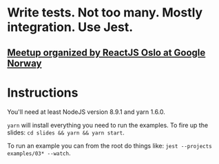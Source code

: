 # Write tests. Not too many. Mostly integration. Use Jest.

## [Meetup organized by ReactJS Oslo at Google Norway](https://www.meetup.com/ReactJS-Oslo-Meetup/events/250345909/)

# Instructions

You'll need at least NodeJS version 8.9.1 and yarn 1.6.0.

`yarn` will install everything you need to run the examples. To fire up the slides: `cd slides && yarn && yarn start`.

To run an example you can from the root do things like: `jest --projects examples/03* --watch`.
